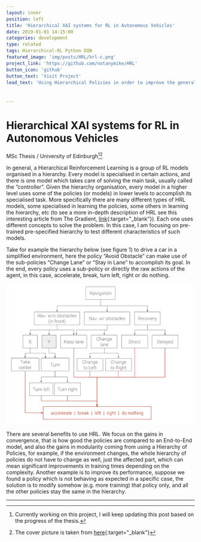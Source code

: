 ```yaml
---
layout: inner
position: left
title: 'Hierarchical XAI systems for RL in Autonomous Vehicles'
date: 2019-01-01 14:15:00
categories: development
type: related
tags: Hierarchical-RL Python DQN
featured_image: 'img/posts/HRL/hrl-c.png'
project_link: 'https://github.com/notanymike/HRL'
button_icon: 'github'
button_text: 'Visit Project'
lead_text: 'Using Hierarchical Policies in order to improve the general performance of RL models'


---
```


# Hierarchical XAI systems for RL in Autonomous Vehicles

MSc Thesis / University of Edinburgh[^1][^2]

In general, a Hierarchical Reinforcement Learning is a group of RL models organised in a hierarchy. Every model is specialised in certain actions, and there is one model which takes care of solving the main task, usually called the “controller”. Given the hierarchy organisation, every model in a higher level uses some of the policies (or models) in lower levels to accomplish its specialised task. More specifically there are many different types of HRL models, some specialised in learning the policies, some others in learning the hierarchy, etc (to see a more in-depth description of HRL see this interesting article from The Gradient, [link](https://thegradient.pub/the-promise-of-hierarchical-reinforcement-learning){:target="_blank"}). Each one uses different concepts to solve the problem. In this case, I am focusing on pre-trained pre-specified hierarchy to test different characteristics of such models. 

Take for example the hierarchy below (see figure 1) to drive a car in a simplified environment, here the policy “Avoid Obstacle” can make use of the sub-policies “Change Lane” or “Stay in Lane” to accomplish its goal. In the end, every policy uses a sub-policy or directly the raw actions of the agent, in this case, accelerate, break, turn left, right or do nothing.

![Hierarchy](/img/posts/HRL/Hierarchy.png)

There are several benefits to use HRL. We focus on the gains in convergence, that is how good the policies are compared to an End-to-End model, and also the gains in modularity coming from using a Hierarchy of Policies, for example, if the environment changes, the whole hierarchy of policies do not have to change as well, just the affected part, which can mean significant improvements in training times depending on the complexity. Another example is to improve its performance, suppose we found a policy which is not behaving as expected in a specific case, the solution is to modify somehow (e.g. more training) that policy only, and all the other policies stay the same in the hierarchy.

------

[^1]: Currently working on this project, I will keep updating this post based on the progress of the thesis.
[^2]: The cover picture is taken from [here](<https://arxiv.org/pdf/1710.09767.pdf>){:target="_blank"}